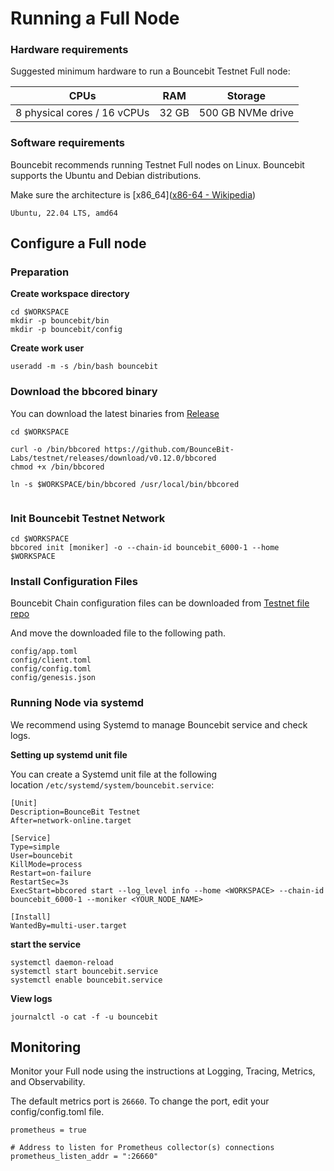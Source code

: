 # Running a Full Node



### Hardware requirements[​](https://docs.sui.io/guides/operator/sui-full-node#hardware-requirements "Direct link to Hardware requirements")

Suggested minimum hardware to run a Bouncebit Testnet Full node:

| CPUs                        | RAM   | Storage           |
|-----------------------------|-------|-------------------|
| 8 physical cores / 16 vCPUs | 32 GB | 500 GB NVMe drive |

### Software requirements[​](https://docs.sui.io/guides/operator/sui-full-node#software-requirements "Direct link to Software requirements")

Bouncebit recommends running Testnet Full nodes on Linux. Bouncebit supports the Ubuntu and Debian distributions. 

Make sure the architecture is [x86_64]([x86-64 - Wikipedia](https://en.wikipedia.org/wiki/X86-64))

```
Ubuntu, 22.04 LTS, amd64
```



## Configure a Full node

### Preparation

**Create workspace directory**

```
cd $WORKSPACE
mkdir -p bouncebit/bin
mkdir -p bouncebit/config
```

**Create work user**

```
useradd -m -s /bin/bash bouncebit
```



### Download the bbcored binary

You can download the latest binaries from [Release](https://github.com/BounceBit-Labs/testnet/releases/tag/v0.12.0)

```
cd $WORKSPACE

curl -o /bin/bbcored https://github.com/BounceBit-Labs/testnet/releases/download/v0.12.0/bbcored
chmod +x /bin/bbcored

ln -s $WORKSPACE/bin/bbcored /usr/local/bin/bbcored


```

### Init Bouncebit Testnet Network

```
cd $WORKSPACE
bbcored init [moniker] -o --chain-id bouncebit_6000-1 --home $WORKSPACE
```

### Install Configuration Files

Bouncebit Chain configuration files can be downloaded from  [Testnet file repo](https://github.com/BounceBit-Labs/testnet/tree/main/network_files)

And move the downloaded file to the following path.

```
config/app.toml
config/client.toml
config/config.toml
config/genesis.json
```

### Running Node via systemd

We recommend using Systemd to manage Bouncebit service and check logs. 

**Setting up systemd unit file**

You can create a Systemd unit file at the following location `/etc/systemd/system/bouncebit.service`:

```
[Unit]
Description=BounceBit Testnet
After=network-online.target

[Service]
Type=simple
User=bouncebit
KillMode=process
Restart=on-failure
RestartSec=3s
ExecStart=bbcored start --log_level info --home <WORKSPACE> --chain-id bouncebit_6000-1 --moniker <YOUR_NODE_NAME>

[Install]
WantedBy=multi-user.target
```

**start the service**

```
systemctl daemon-reload
systemctl start bouncebit.service
systemctl enable bouncebit.service
```

**View logs**

```
journalctl -o cat -f -u bouncebit
```

## Monitoring

Monitor your Full node using the instructions at Logging, Tracing, Metrics, and Observability.

The default metrics port is `26660`. To change the port, edit your config/config.toml file.

```
prometheus = true

# Address to listen for Prometheus collector(s) connections
prometheus_listen_addr = ":26660"
```



